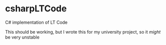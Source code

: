 # csharpLTCode
C# implementation of LT Code

This should be working, but I wrote this for my university project, so it *might* be very unstable
